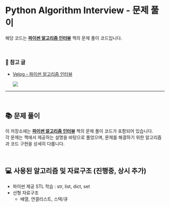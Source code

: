# Python Algorithm Interview - 문제 풀이

해당 코드는 **[파이썬 알고리즘 인터뷰](https://example-link-to-book.com)** 책의 문제 풀이 코드입니다.

<br>

### 📖 참고 글
- [Velog - 파이썬 알고리즘 인터뷰](https://velog.io/@minjiki2/series/%ED%8C%8C%EC%9D%B4%EC%8D%AC-%EC%95%8C%EA%B3%A0%EB%A6%AC%EC%A6%98-%EC%9D%B8%ED%84%B0%EB%B7%B0)
  
  <a href="https://velog.io/@minjiki2/series/%ED%8C%8C%EC%9D%B4%EC%8D%AC-%EC%95%8C%EA%B3%A0%EB%A6%AC%EC%A6%98-%EC%9D%B8%ED%84%B0%EB%B7%B0">
    <img src="https://img.shields.io/badge/Velog-3DDC84?style=flat-square&logo=Blogger&logoColor=white"/>
  </a>
  
---

<br>

## 📚 문제 풀이

이 저장소에는 **[파이썬 알고리즘 인터뷰](https://example-link-to-book.com)** 책의 문제 풀이 코드가 포함되어 있습니다.  
각 문제는 책에서 제공하는 설명을 바탕으로 풀었으며, 문제를 해결하기 위한 알고리즘과 코드 구현을 상세히 다룹니다.

<br>

## 💻 사용된 알고리즘 및 자료구조 (진행중, 상시 추가)
- 파이썬 제공 STL 학습 : str, list, dict, set
- 선형 자료구조
   - 배열, 연결리스트, 스택/큐




